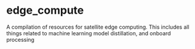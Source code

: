 # edge_compute
A compilation of resources for satellite edge computing. This includes all things related to machine learning model distillation, and onboard processing
